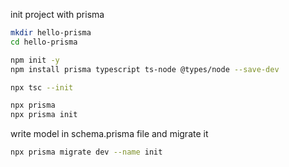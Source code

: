 init project with prisma

```bash
mkdir hello-prisma
cd hello-prisma

npm init -y
npm install prisma typescript ts-node @types/node --save-dev

npx tsc --init

npx prisma
npx prisma init
```

write model in schema.prisma file and migrate it

```bash
npx prisma migrate dev --name init
```
